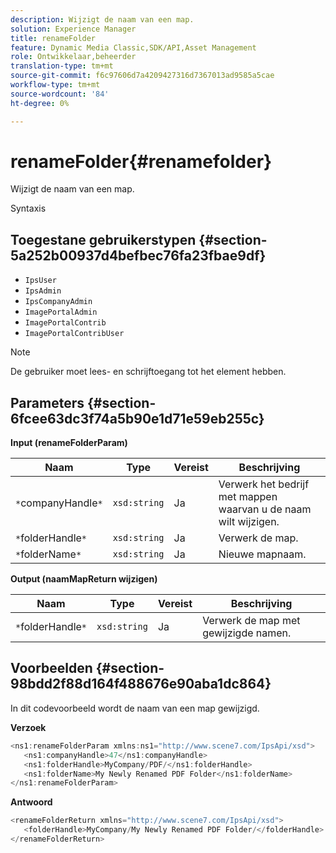 ```yaml
---
description: Wijzigt de naam van een map.
solution: Experience Manager
title: renameFolder
feature: Dynamic Media Classic,SDK/API,Asset Management
role: Ontwikkelaar,beheerder
translation-type: tm+mt
source-git-commit: f6c97606d7a4209427316d7367013ad9585a5cae
workflow-type: tm+mt
source-wordcount: '84'
ht-degree: 0%

---
```



# renameFolder{#renamefolder}

Wijzigt de naam van een map.

Syntaxis

## Toegestane gebruikerstypen {#section-5a252b00937d4befbec76fa23fbae9df}

* `IpsUser`
* `IpsAdmin`
* `IpsCompanyAdmin`
* `ImagePortalAdmin`
* `ImagePortalContrib`
* `ImagePortalContribUser`

>[!NOTE]
>
>De gebruiker moet lees- en schrijftoegang tot het element hebben.

## Parameters {#section-6fcee63dc3f74a5b90e1d71e59eb255c}

**Input (renameFolderParam)**

| Naam | Type | Vereist | Beschrijving |
|---|---|---|---|
| `*`companyHandle`*` | `xsd:string` | Ja | Verwerk het bedrijf met mappen waarvan u de naam wilt wijzigen. |
| `*`folderHandle`*` | `xsd:string` | Ja | Verwerk de map. |
| `*`folderName`*` | `xsd:string` | Ja | Nieuwe mapnaam. |

**Output (naamMapReturn wijzigen)**

| Naam | Type | Vereist | Beschrijving |
|---|---|---|---|
| `*`folderHandle`*` | `xsd:string` | Ja | Verwerk de map met gewijzigde namen. |

## Voorbeelden {#section-98bdd2f88d164f488676e90aba1dc864}

In dit codevoorbeeld wordt de naam van een map gewijzigd.

**Verzoek**

```java
<ns1:renameFolderParam xmlns:ns1="http://www.scene7.com/IpsApi/xsd">
   <ns1:companyHandle>47</ns1:companyHandle>
   <ns1:folderHandle>MyCompany/PDF/</ns1:folderHandle>
   <ns1:folderName>My Newly Renamed PDF Folder</ns1:folderName>
</ns1:renameFolderParam>
```

**Antwoord**

```java
<renameFolderReturn xmlns="http://www.scene7.com/IpsApi/xsd">
   <folderHandle>MyCompany/My Newly Renamed PDF Folder/</folderHandle>
</renameFolderReturn>
```

